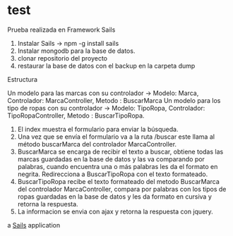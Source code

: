 # test


Prueba realizada en Framework Sails

1. Instalar Sails -> npm -g install sails
2. Instalar mongodb para la base de datos.
3. clonar repositorio del proyecto
4. restaurar la base de datos con el backup en la carpeta dump


Estructura

 Un modelo para las marcas con su controlador -> Modelo: Marca, Controlador: MarcaController, Metodo : BuscarMarca
 Un modelo para los tipo de ropas con su controlador -> Modelo: TipoRopa, Controlador: TipoRopaController, Metodo : BuscarTipoRopa.



1. El index muestra el formulario para enviar la búsqueda.
2. Una vez que se envía el formulario va a la ruta /buscar este llama al método buscarMarca del controlador MarcaController.
3. BuscarMarca se encarga de recibir el texto a buscar,  obtiene todas las marcas guardadas en la base de datos y las va comparando por palabras, cuando encuentra una o más palabras les da el formato en negrita. Redirecciona a BuscarTipoRopa con el texto formateado.
4. BuscarTipoRopa recibe el texto formateado del metodo BuscarMarca del controlador MarcaController, compara por palabras con los tipos de ropas guardadas en la base de datos y les da formato en cursiva y retorna la respuesta.
5. La informacion se envia con ajax y retorna la respuesta con jquery.



a [Sails](http://sailsjs.org) application



